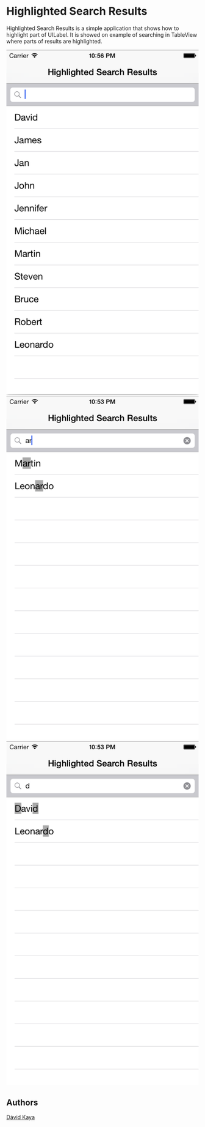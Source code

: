 Highlighted Search Results
==========================

Highlighted Search Results is a simple application that shows how to highlight part of UILabel.
It is showed on example of searching in TableView where parts of results are highlighted.

![screenshot](https://github.com/xamarin/mobile-samples/raw/master/HighlightedSearchResults/Screenshots/TableView.png "iOS")
![screenshot](https://github.com/xamarin/mobile-samples/raw/master/HighlightedSearchResults/Screenshots/FilteredTableView1.png "iOS")
![screenshot](https://github.com/xamarin/mobile-samples/raw/master/HighlightedSearchResults/Screenshots/FilteredTableView2.png "iOS")

Authors
-------

[Dávid Kaya](http://www.davidkaya.sk)